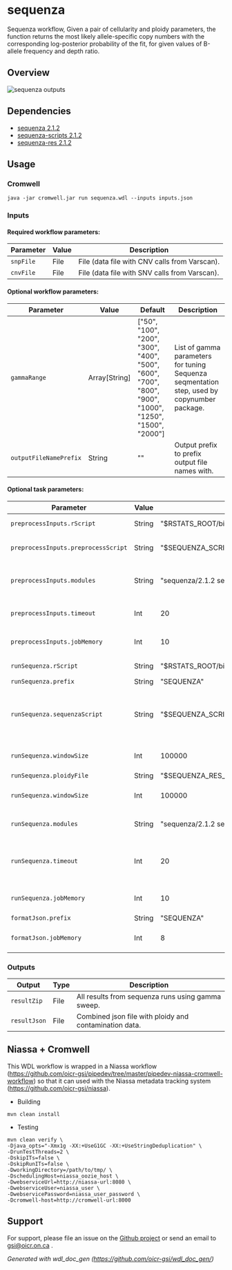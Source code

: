# sequenza

Sequenza workflow, Given a pair of cellularity and ploidy parameters, the function returns the most likely allele-specific copy numbers with the corresponding log-posterior probability of the fit, for given values of B-allele frequency and depth ratio.

## Overview

![sequenza outputs](docs/Screenshot_Sequenza_PDFs.png)

## Dependencies

* [sequenza 2.1.2](https://sequenzatools.bitbucket.io)
* [sequenza-scripts 2.1.2](https://github.com/oicr-gsi/sequenza)
* [sequenza-res 2.1.2](http://api.gdc.cancer.gov/data/dea893cd-9189-4091-9611-e761a1d31ebe)


## Usage

### Cromwell
```
java -jar cromwell.jar run sequenza.wdl --inputs inputs.json
```

### Inputs

#### Required workflow parameters:
Parameter|Value|Description
---|---|---
`snpFile`|File|File (data file with CNV calls from Varscan).
`cnvFile`|File| File (data file with SNV calls from Varscan).


#### Optional workflow parameters:
Parameter|Value|Default|Description
---|---|---|---
`gammaRange`|Array[String]|["50", "100", "200", "300", "400", "500", "600", "700", "800", "900", "1000", "1250", "1500", "2000"]|List of gamma parameters for tuning Sequenza seqmentation step, used by copynumber package.
`outputFileNamePrefix`|String|""|Output prefix to prefix output file names with.


#### Optional task parameters:
Parameter|Value|Default|Description
---|---|---|---
`preprocessInputs.rScript`|String|"$RSTATS_ROOT/bin/Rscript"|path to Rscript
`preprocessInputs.preprocessScript`|String|"$SEQUENZA_SCRIPTS_ROOT/bin/SequenzaPreProcess_v2.2.R"|Path to the preprocessing .R script
`preprocessInputs.modules`|String|"sequenza/2.1.2 sequenza-scripts/2.1.2"|modules needed to run preprocessing step
`preprocessInputs.timeout`|Int|20|timeout for this step in Hr, default is 20
`preprocessInputs.jobMemory`|Int|10|Memory allocated for this job
`runSequenza.rScript`|String|"$RSTATS_ROOT/bin/Rscript"|Path to Rscript
`runSequenza.prefix`|String|"SEQUENZA"|
`runSequenza.sequenzaScript`|String|"$SEQUENZA_SCRIPTS_ROOT/bin/SequenzaProcess_v2.2.R"|Sequenza wrapper script, instructions for running the pipeline
`runSequenza.windowSize`|Int|100000|Window size for CNV segmentation
`runSequenza.ploidyFile`|String|"$SEQUENZA_RES_ROOT/PANCAN_ASCAT_ploidy_prob.Rdata"|
`runSequenza.windowSize`|Int|100000|Window size for CNV segmentation
`runSequenza.modules`|String|"sequenza/2.1.2 sequenza-scripts/2.1.2 sequenza-res/2.1.2"|Names and versions of modules
`runSequenza.timeout`|Int|20|Timeout in hours, needed to override imposed limits
`runSequenza.jobMemory`|Int|10|Memory allocated for this job
`formatJson.prefix`|String|"SEQUENZA"|
`formatJson.jobMemory`|Int|8|Memory allocated for this job


### Outputs

Output | Type | Description
---|---|---
`resultZip`|File|All results from sequenza runs using gamma sweep.
`resultJson`|File|Combined json file with ploidy and contamination data.


## Niassa + Cromwell

This WDL workflow is wrapped in a Niassa workflow (https://github.com/oicr-gsi/pipedev/tree/master/pipedev-niassa-cromwell-workflow) so that it can used with the Niassa metadata tracking system (https://github.com/oicr-gsi/niassa).

* Building
```
mvn clean install
```

* Testing
```
mvn clean verify \
-Djava_opts="-Xmx1g -XX:+UseG1GC -XX:+UseStringDeduplication" \
-DrunTestThreads=2 \
-DskipITs=false \
-DskipRunITs=false \
-DworkingDirectory=/path/to/tmp/ \
-DschedulingHost=niassa_oozie_host \
-DwebserviceUrl=http://niassa-url:8080 \
-DwebserviceUser=niassa_user \
-DwebservicePassword=niassa_user_password \
-Dcromwell-host=http://cromwell-url:8000
```

## Support

For support, please file an issue on the [Github project](https://github.com/oicr-gsi) or send an email to gsi@oicr.on.ca .

_Generated with wdl_doc_gen (https://github.com/oicr-gsi/wdl_doc_gen/)_
